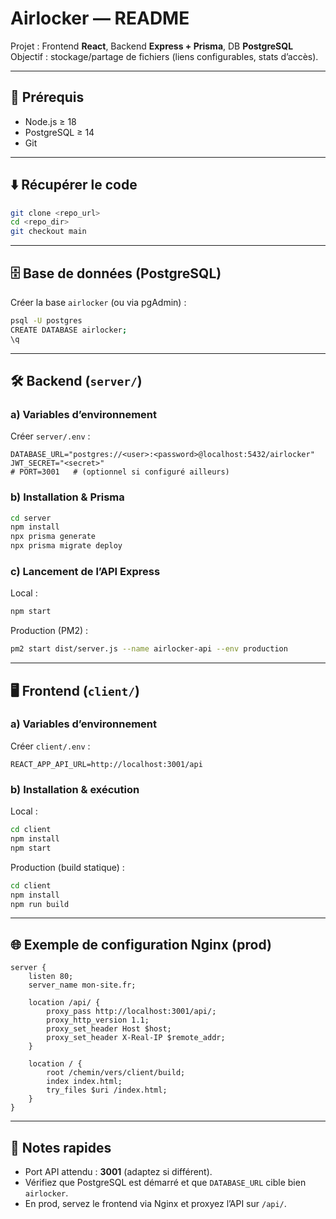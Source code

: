 # Airlocker — README

Projet : Frontend **React**, Backend **Express + Prisma**, DB **PostgreSQL**  
Objectif : stockage/partage de fichiers (liens configurables, stats d’accès).

---

## 🧰 Prérequis
- Node.js ≥ 18  
- PostgreSQL ≥ 14  
- Git

---

## ⬇️ Récupérer le code
```bash
git clone <repo_url>
cd <repo_dir>
git checkout main
```

---

## 🗄️ Base de données (PostgreSQL)
Créer la base `airlocker` (ou via pgAdmin) :
```bash
psql -U postgres
CREATE DATABASE airlocker;
\q
```

---

## 🛠️ Backend (`server/`)

### a) Variables d’environnement
Créer `server/.env` :
```env
DATABASE_URL="postgres://<user>:<password>@localhost:5432/airlocker"
JWT_SECRET="<secret>"
# PORT=3001   # (optionnel si configuré ailleurs)
```

### b) Installation & Prisma
```bash
cd server
npm install
npx prisma generate
npx prisma migrate deploy
```

### c) Lancement de l’API Express
Local :
```bash
npm start
```

Production (PM2) :
```bash
pm2 start dist/server.js --name airlocker-api --env production
```

---

## 🖥️ Frontend (`client/`)

### a) Variables d’environnement
Créer `client/.env` :
```env
REACT_APP_API_URL=http://localhost:3001/api
```

### b) Installation & exécution
Local :
```bash
cd client
npm install
npm start
```

Production (build statique) :
```bash
cd client
npm install
npm run build
```

---

## 🌐 Exemple de configuration Nginx (prod)
```nginx
server {
    listen 80;
    server_name mon-site.fr;

    location /api/ {
        proxy_pass http://localhost:3001/api/;
        proxy_http_version 1.1;
        proxy_set_header Host $host;
        proxy_set_header X-Real-IP $remote_addr;
    }

    location / {
        root /chemin/vers/client/build;
        index index.html;
        try_files $uri /index.html;
    }
}
```

---

## 📝 Notes rapides
- Port API attendu : **3001** (adaptez si différent).  
- Vérifiez que PostgreSQL est démarré et que `DATABASE_URL` cible bien `airlocker`.  
- En prod, servez le frontend via Nginx et proxyez l’API sur `/api/`.

